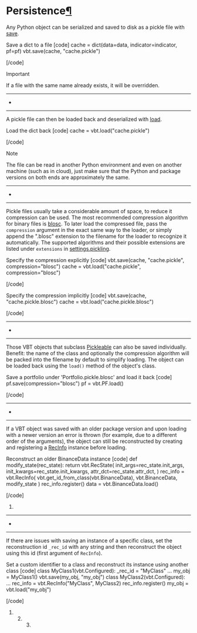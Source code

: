 # Persistence[¶](https://vectorbt.pro/pvt_7a467f6b/cookbook/persistence/#persistence "Permanent link")

Any Python object can be serialized and saved to disk as a pickle file with [save](https://vectorbt.pro/pvt_7a467f6b/api/utils/pickling/#vectorbtpro.utils.pickling.save).

Save a dict to a file
[code]
 [](https://vectorbt.pro/pvt_7a467f6b/cookbook/persistence/#__codelineno-0-1)cache = dict(data=data, indicator=indicator, pf=pf)
 [](https://vectorbt.pro/pvt_7a467f6b/cookbook/persistence/#__codelineno-0-2)vbt.save(cache, "cache.pickle")
 
[/code]

Important

If a file with the same name already exists, it will be overridden.


* * *

+


* * *

A pickle file can then be loaded back and deserialized with [load](https://vectorbt.pro/pvt_7a467f6b/api/utils/pickling/#vectorbtpro.utils.pickling.load).

Load the dict back
[code]
 [](https://vectorbt.pro/pvt_7a467f6b/cookbook/persistence/#__codelineno-1-1)cache = vbt.load("cache.pickle")
 
[/code]

Note

The file can be read in another Python environment and even on another machine (such as in cloud), just make sure that the Python and package versions on both ends are approximately the same.


* * *

+


* * *

Pickle files usually take a considerable amount of space, to reduce it compression can be used. The most recommended compression algorithm for binary files is [blosc](https://github.com/Blosc/c-blosc). To later load the compressed file, pass the `compression` argument in the exact same way to the loader, or simply append the ".blosc" extension to the filename for the loader to recognize it automatically. The supported algorithms and their possible extensions are listed under `extensions` in [settings.pickling](https://vectorbt.pro/pvt_7a467f6b/api/_settings/#vectorbtpro._settings.pickling).

Specify the compression explicitly
[code]
 [](https://vectorbt.pro/pvt_7a467f6b/cookbook/persistence/#__codelineno-2-1)vbt.save(cache, "cache.pickle", compression="blosc")
 [](https://vectorbt.pro/pvt_7a467f6b/cookbook/persistence/#__codelineno-2-2)cache = vbt.load("cache.pickle", compression="blosc")
 
[/code]

Specify the compression implicitly
[code]
 [](https://vectorbt.pro/pvt_7a467f6b/cookbook/persistence/#__codelineno-3-1)vbt.save(cache, "cache.pickle.blosc")
 [](https://vectorbt.pro/pvt_7a467f6b/cookbook/persistence/#__codelineno-3-2)cache = vbt.load("cache.pickle.blosc")
 
[/code]


* * *

+


* * *

Those VBT objects that subclass [Pickleable](https://vectorbt.pro/pvt_7a467f6b/api/utils/pickling/#vectorbtpro.utils.pickling.Pickleable) can also be saved individually. Benefit: the name of the class and optionally the compression algorithm will be packed into the filename by default to simplify loading. The object can be loaded back using the `load()` method of the object's class.

Save a portfolio under 'Portfolio.pickle.blosc' and load it back
[code]
 [](https://vectorbt.pro/pvt_7a467f6b/cookbook/persistence/#__codelineno-4-1)pf.save(compression="blosc")
 [](https://vectorbt.pro/pvt_7a467f6b/cookbook/persistence/#__codelineno-4-2)pf = vbt.PF.load()
 
[/code]


* * *

+


* * *

If a VBT object was saved with an older package version and upon loading with a newer version an error is thrown (for example, due to a different order of the arguments), the object can still be reconstructed by creating and registering a [RecInfo](https://vectorbt.pro/pvt_7a467f6b/api/utils/pickling/#vectorbtpro.utils.pickling.RecInfo) instance before loading.

Reconstruct an older BinanceData instance
[code]
 [](https://vectorbt.pro/pvt_7a467f6b/cookbook/persistence/#__codelineno-5-1)def modify_state(rec_state): 
 [](https://vectorbt.pro/pvt_7a467f6b/cookbook/persistence/#__codelineno-5-2) return vbt.RecState(
 [](https://vectorbt.pro/pvt_7a467f6b/cookbook/persistence/#__codelineno-5-3) init_args=rec_state.init_args,
 [](https://vectorbt.pro/pvt_7a467f6b/cookbook/persistence/#__codelineno-5-4) init_kwargs=rec_state.init_kwargs,
 [](https://vectorbt.pro/pvt_7a467f6b/cookbook/persistence/#__codelineno-5-5) attr_dct=rec_state.attr_dct,
 [](https://vectorbt.pro/pvt_7a467f6b/cookbook/persistence/#__codelineno-5-6) )
 [](https://vectorbt.pro/pvt_7a467f6b/cookbook/persistence/#__codelineno-5-7)
 [](https://vectorbt.pro/pvt_7a467f6b/cookbook/persistence/#__codelineno-5-8)rec_info = vbt.RecInfo(
 [](https://vectorbt.pro/pvt_7a467f6b/cookbook/persistence/#__codelineno-5-9) vbt.get_id_from_class(vbt.BinanceData),
 [](https://vectorbt.pro/pvt_7a467f6b/cookbook/persistence/#__codelineno-5-10) vbt.BinanceData,
 [](https://vectorbt.pro/pvt_7a467f6b/cookbook/persistence/#__codelineno-5-11) modify_state
 [](https://vectorbt.pro/pvt_7a467f6b/cookbook/persistence/#__codelineno-5-12))
 [](https://vectorbt.pro/pvt_7a467f6b/cookbook/persistence/#__codelineno-5-13)rec_info.register()
 [](https://vectorbt.pro/pvt_7a467f6b/cookbook/persistence/#__codelineno-5-14)data = vbt.BinanceData.load()
 
[/code]

 1. 


* * *

+


* * *

If there are issues with saving an instance of a specific class, set the reconstruction id `_rec_id` with any string and then reconstruct the object using this id (first argument of `RecInfo`).

Set a custom identifier to a class and reconstruct its instance using another class
[code]
 [](https://vectorbt.pro/pvt_7a467f6b/cookbook/persistence/#__codelineno-6-1)class MyClass1(vbt.Configured): 
 [](https://vectorbt.pro/pvt_7a467f6b/cookbook/persistence/#__codelineno-6-2) _rec_id = "MyClass"
 [](https://vectorbt.pro/pvt_7a467f6b/cookbook/persistence/#__codelineno-6-3) ...
 [](https://vectorbt.pro/pvt_7a467f6b/cookbook/persistence/#__codelineno-6-4)
 [](https://vectorbt.pro/pvt_7a467f6b/cookbook/persistence/#__codelineno-6-5)my_obj = MyClass1()
 [](https://vectorbt.pro/pvt_7a467f6b/cookbook/persistence/#__codelineno-6-6)vbt.save(my_obj, "my_obj")
 [](https://vectorbt.pro/pvt_7a467f6b/cookbook/persistence/#__codelineno-6-7)
 [](https://vectorbt.pro/pvt_7a467f6b/cookbook/persistence/#__codelineno-6-8)
 [](https://vectorbt.pro/pvt_7a467f6b/cookbook/persistence/#__codelineno-6-9)
 [](https://vectorbt.pro/pvt_7a467f6b/cookbook/persistence/#__codelineno-6-10)class MyClass2(vbt.Configured):
 [](https://vectorbt.pro/pvt_7a467f6b/cookbook/persistence/#__codelineno-6-11) ...
 [](https://vectorbt.pro/pvt_7a467f6b/cookbook/persistence/#__codelineno-6-12)
 [](https://vectorbt.pro/pvt_7a467f6b/cookbook/persistence/#__codelineno-6-13)rec_info = vbt.RecInfo("MyClass", MyClass2)
 [](https://vectorbt.pro/pvt_7a467f6b/cookbook/persistence/#__codelineno-6-14)rec_info.register()
 [](https://vectorbt.pro/pvt_7a467f6b/cookbook/persistence/#__codelineno-6-15)my_obj = vbt.load("my_obj") 
 
[/code]

 1. 2. 3.